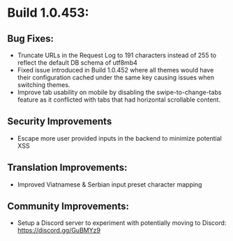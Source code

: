 # Build 1.0.453:

## Bug Fixes:
- Truncate URLs in the Request Log to 191 characters instead of 255 to reflect the default DB schema of utf8mb4
- Fixed issue introduced in Build 1.0.452 where all themes would have their configuration cached under the same key causing issues when switching themes.
- Improve tab usability on mobile by disabling the swipe-to-change-tabs feature as it conflicted with tabs that had horizontal scrollable content.

## Security Improvements
- Escape more user provided inputs in the backend to minimize potential XSS

## Translation Improvements:
- Improved Viatnamese & Serbian input preset character mapping

## Community Improvements:
- Setup a Discord server to experiment with potentially moving to Discord: https://discord.gg/GuBMYz9